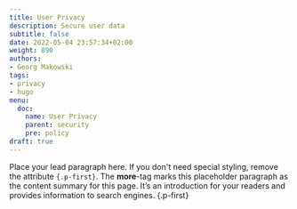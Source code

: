 ```yaml
---
title: User Privacy
description: Secure user data
subtitle: false
date: 2022-05-04 23:57:34+02:00
weight: 890
authors:
- Georg Makowski
tags:
- privacy
- hugo
menu:
  doc:
    name: User Privacy
    parent: security
    pre: policy
draft: true
---
```


Place your lead paragraph here. If you don't need special styling, remove the attribute `{.p-first}`. The **more**-tag marks this placeholder paragraph as the content summary for this page. It’s an introduction for your readers and provides information to search engines.
{.p-first} <!--more-->
